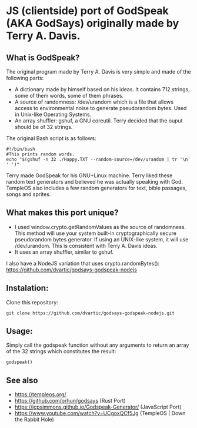 # JS (clientside) port of GodSpeak (AKA GodSays) originally made by Terry A. Davis.
## What is GodSpeak?
The original program made by Terry A. Davis is very simple and made of the following parts:
* A dictionary made by himself based on his ideas. It contains 712 strings, some of them words, some of them phrases.
* A source of randomness: /dev/urandom which is a file that allows access to environmental noise to generate pseudorandom bytes. Used in Unix-like Operating Systems.
* An array shuffler: gshuf, a GNU coreutil. Terry decided that the ouput should be of 32 strings.
<!-- -->
The original Bash script is as follows:
```
#!/bin/bash
#This prints random words.
echo "$(gshuf -n 32 ./Happy.TXT --random-source=/dev/urandom | tr '\n' ' ')"
```
Terry made GodSpeak for his GNU+Linux machine. Terry liked these random text generators and believed he was actually speaking with God. TempleOS also includes a few random generators for text, bible passages, songs and sprites.
## What makes this port unique?
* I used window.crypto.getRandomValues as the source of randomness. This method will use your system built-in cryptographically secure pseudorandom bytes generator. If using an UNIX-like system, it will use /dev/urandom. This is consistent with Terry A. Davis ideas.
* It uses an array shuffler, similar to gshuf.
<!-- -->
I also have a NodeJS variation that uses crypto.randomBytes(): https://github.com/dvartic/godsays-godspeak-nodejs
## Instalation:
Clone this repository:
```
git clone https://github.com/dvartic/godsays-godspeak-nodejs.git
```
## Usage:
Simply call the godspeak function without any arguments to return an array of the 32 strings which constitutes the result:
```
godspeak()
```
## See also
* https://templeos.org/
* https://github.com/orhun/godsays (Rust Port)
* https://jcpsimmons.github.io/Godspeak-Generator/ (JavaScript Port)
* https://www.youtube.com/watch?v=UCgoxQCf5Jg (TempleOS | Down the Rabbit Hole)